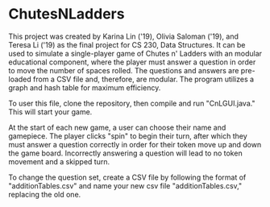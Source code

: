 # ChutesNLadders

This project was created by Karina Lin ('19), Olivia Saloman ('19), and Teresa Li ('19) as the final project for CS 230, Data Structures.  It can be used to simulate a single-player game of Chutes n' Ladders with an modular educational component, where the player must answer a question in order to move the number of spaces rolled.  The questions and answers are pre-loaded from a CSV file and, therefore, are modular.  The program utilizes a graph and hash table for maximum efficiency.

To user this file, clone the repository, then compile and run "CnLGUI.java."  This will start your game.

At the start of each new game, a user can choose their name and gamepiece.  The player clicks "spin" to begin their turn, after which they must answer a question correctly in order for their token move up and down the game board.  Incorrectly answering a question will lead to no token movement and a skipped turn.

To change the question set, create a CSV file by following the format of "additionTables.csv" and name your new csv file "additionTables.csv," replacing the old one.
